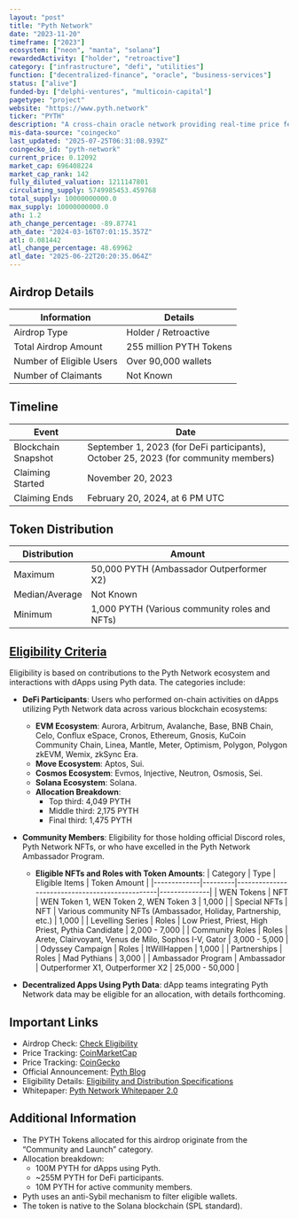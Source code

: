 ```yaml
---
layout: "post"
title: "Pyth Network"
date: "2023-11-20"
timeframe: ["2023"]
ecosystem: ["neon", "manta", "solana"]
rewardedActivity: ["holder", "retroactive"]
category: ["infrastructure", "defi", "utilities"]
function: ["decentralized-finance", "oracle", "business-services"]
status: ["alive"]
funded-by: ["delphi-ventures", "multicoin-capital"]
pagetype: "project"
website: "https://www.pyth.network"
ticker: "PYTH"
description: "A cross-chain oracle network providing real-time price feeds for DeFi and Web3 applications."
mis-data-source: "coingecko"
last_updated: "2025-07-25T06:31:08.939Z"
coingecko_id: "pyth-network"
current_price: 0.12092
market_cap: 696408224
market_cap_rank: 142
fully_diluted_valuation: 1211147801
circulating_supply: 5749985453.459768
total_supply: 10000000000.0
max_supply: 10000000000.0
ath: 1.2
ath_change_percentage: -89.87741
ath_date: "2024-03-16T07:01:15.357Z"
atl: 0.081442
atl_change_percentage: 48.69962
atl_date: "2025-06-22T20:20:35.064Z"
---
```


## Airdrop Details

| Information              | Details                 |
| ------------------------ | ----------------------- |
| Airdrop Type             | Holder / Retroactive    |
| Total Airdrop Amount     | 255 million PYTH Tokens |
| Number of Eligible Users | Over 90,000 wallets     |
| Number of Claimants      | Not Known               |

## Timeline

| Event               | Date                                                                                |
| ------------------- | ----------------------------------------------------------------------------------- |
| Blockchain Snapshot | September 1, 2023 (for DeFi participants), October 25, 2023 (for community members) |
| Claiming Started    | November 20, 2023                                                                   |
| Claiming Ends       | February 20, 2024, at 6 PM UTC                                                      |

## Token Distribution

| Distribution   | Amount                                        |
| -------------- | --------------------------------------------- |
| Maximum        | 50,000 PYTH (Ambassador Outperformer X2)      |
| Median/Average | Not Known                                     |
| Minimum        | 1,000 PYTH (Various community roles and NFTs) |

## [Eligibility Criteria](https://www.pyth.network/blog/pyth-network-retrospective-airdrop)

Eligibility is based on contributions to the Pyth Network ecosystem and interactions with dApps using Pyth data. The categories include:

- **DeFi Participants**: Users who performed on-chain activities on dApps utilizing Pyth Network data across various blockchain ecosystems:

  - **EVM Ecosystem**: Aurora, Arbitrum, Avalanche, Base, BNB Chain, Celo, Conflux eSpace, Cronos, Ethereum, Gnosis, KuCoin Community Chain, Linea, Mantle, Meter, Optimism, Polygon, Polygon zkEVM, Wemix, zkSync Era.
  - **Move Ecosystem**: Aptos, Sui.
  - **Cosmos Ecosystem**: Evmos, Injective, Neutron, Osmosis, Sei.
  - **Solana Ecosystem**: Solana.
  - **Allocation Breakdown**:
    - Top third: 4,049 PYTH
    - Middle third: 2,175 PYTH
    - Final third: 1,475 PYTH

- **Community Members**: Eligibility for those holding official Discord roles, Pyth Network NFTs, or who have excelled in the Pyth Network Ambassador Program.

  - **Eligible NFTs and Roles with Token Amounts**:
    | Category | Type | Eligible Items | Token Amount |
    |-------------|---------|------------------------------------------------|--------------|
    | WEN Tokens | NFT | WEN Token 1, WEN Token 2, WEN Token 3 | 1,000 |
    | Special NFTs | NFT | Various community NFTs (Ambassador, Holiday, Partnership, etc.) | 1,000 |
    | Levelling Series | Roles | Low Priest, Priest, High Priest, Pythia Candidate | 2,000 - 7,000 |
    | Community Roles | Roles | Arete, Clairvoyant, Venus de Milo, Sophos I-V, Gator | 3,000 - 5,000 |
    | Odyssey Campaign | Roles | ItWillHappen | 1,000 |
    | Partnerships | Roles | Mad Pythians | 3,000 |
    | Ambassador Program | Ambassador | Outperformer X1, Outperformer X2 | 25,000 - 50,000 |

- **Decentralized Apps Using Pyth Data**: dApp teams integrating Pyth Network data may be eligible for an allocation, with details forthcoming.

## Important Links

- Airdrop Check: [Check Eligibility](https://www.pyth.network)
- Price Tracking: [CoinMarketCap](https://coinmarketcap.com/currencies/pyth-network)
- Price Tracking: [CoinGecko](https://www.coingecko.com/en/coins/pyth-network)
- Official Announcement: [Pyth Blog](https://www.pyth.network/blog/pyth-network-retrospective-airdrop)
- Eligibility Details: [Eligibility and Distribution Specifications](https://www.pyth.network/blog/pyth-network-retrospective-airdrop-eligibility-and-distribution-specifications?ref=pyth-network.ghost.io)
- Whitepaper: [Pyth Network Whitepaper 2.0](https://www.pyth.network/whitepaper)

## Additional Information

- The PYTH Tokens allocated for this airdrop originate from the “Community and Launch” category.
- Allocation breakdown:
  - 100M PYTH for dApps using Pyth.
  - ~255M PYTH for DeFi participants.
  - 10M PYTH for active community members.
- Pyth uses an anti-Sybil mechanism to filter eligible wallets.
- The token is native to the Solana blockchain (SPL standard).